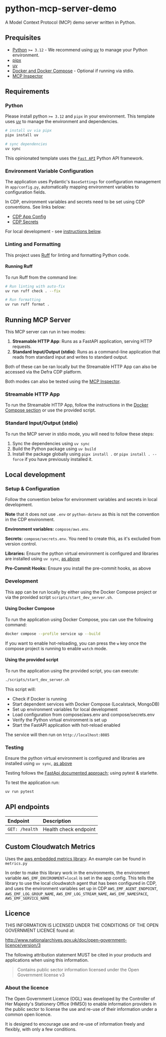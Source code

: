 # python-mcp-server-demo

A Model Context Protocol (MCP) demo server written in Python.

## Prequisites
- [Python](https://docs.python.org/3/using/index.html) `>= 3.12` - We recommend using [uv](https://docs.astral.sh/uv/getting-started/installation/) to manage your Python environment.
- [pipx](https://pipxproject.github.io/pipx/installation/)
- [uv](https://docs.astral.sh/uv/getting-started/installation/) 
- [Docker and Docker Compose](https://docs.docker.com/get-docker/) - Optional if running via stdio.
- [MCP Inspector](https://github.com/modelcontextprotocol/inspector)

## Requirements

### Python

Please install python `>= 3.12` and `pipx` in your environment. This template uses [uv](https://github.com/astral-sh/uv) to manage the environment and dependencies.

```python
# install uv via pipx
pipx install uv

# sync dependencies
uv sync
```

This opinionated template uses the [`Fast API`](https://fastapi.tiangolo.com/) Python API framework.

### Environment Variable Configuration

The application uses Pydantic's `BaseSettings` for configuration management in `app/config.py`, automatically mapping environment variables to configuration fields.

In CDP, environment variables and secrets need to be set using CDP conventions.  See links below:
- [CDP App Config](https://github.com/DEFRA/cdp-documentation/blob/main/how-to/config.md)
- [CDP Secrets](https://github.com/DEFRA/cdp-documentation/blob/main/how-to/secrets.md)

For local development - see [instructions below](#local-development).

### Linting and Formatting

This project uses [Ruff](https://github.com/astral-sh/ruff) for linting and formatting Python code.

#### Running Ruff

To run Ruff from the command line:

```bash
# Run linting with auto-fix
uv run ruff check . --fix

# Run formatting
uv run ruff format .
```

## Running MCP Server
This MCP server can run in two modes:
1. **Streamable HTTP App**: Runs as a FastAPI application, serving HTTP requests.
2. **Standard Input/Output (stdio)**: Runs as a command-line application that reads from standard input and writes to standard output.

Both of these can be ran locally but the Streamable HTTP App can also be accessed via the Defra CDP platform.

Both modes can also be tested using the [MCP Inspector](https://github.com/modelcontextprotocol/inspector).

### Streamable HTTP App

To run the Streamable HTTP App, follow the instructions in the [Docker Compose section](#using-docker-compose) or use the provided script.

### Standard Input/Output (stdio)
To run the MCP server in stdio mode, you will need to follow these steps:
1. Sync the dependencies using `uv sync`
2. Build the Python package using `uv build`
3. Install the package globally using `pipx install .` or `pipx install . --force` if you have previously installed it.

## Local development

### Setup & Configuration

Follow the convention below for environment variables and secrets in local development.

**Note** that it does not use `.env` or `python-dotenv` as this is not the convention in the CDP environment.

**Environment variables:** `compose/aws.env`.

**Secrets:** `compose/secrets.env`. You need to create this, as it's excluded from version control.

**Libraries:** Ensure the python virtual environment is configured and libraries are installed using `uv sync`, [as above](#python)

**Pre-Commit Hooks:** Ensure you install the pre-commit hooks, as above

### Development

This app can be run locally by either using the Docker Compose project or via the provided script `scripts/start_dev_server.sh`.

#### Using Docker Compose

To run the application using Docker Compose, you can use the following command:

```bash
docker compose --profile service up --build
```

If you want to enable hot-reloading, you can press the `w` key once the compose project is running to enable `watch` mode.

#### Using the provided script

To run the application using the provided script, you can execute:

```bash
./scripts/start_dev_server.sh
```

This script will:

- Check if Docker is running
- Start dependent services with Docker Compose (Localstack, MongoDB)
- Set up environment variables for local development
- Load configuration from compose/aws.env and compose/secrets.env
- Verify the Python virtual environment is set up
- Start the FastAPI application with hot-reload enabled

The service will then run on `http://localhost:8085`

### Testing

Ensure the python virtual environment is configured and libraries are installed using `uv sync`, [as above](#python)

Testing follows the [FastApi documented approach](https://fastapi.tiangolo.com/tutorial/testing/); using pytest & starlette.

To test the application run:

```bash
uv run pytest
```

## API endpoints

| Endpoint             | Description                    |
| :------------------- | :----------------------------- |
| `GET: /health`       | Health check endpoint          |

## Custom Cloudwatch Metrics

Uses the [aws embedded metrics library](https://github.com/awslabs/aws-embedded-metrics-python). An example can be found in `metrics.py`

In order to make this library work in the environments, the environment variable `AWS_EMF_ENVIRONMENT=local` is set in the app config. This tells the library to use the local cloudwatch agent that has been configured in CDP, and uses the environment variables set up in CDP `AWS_EMF_AGENT_ENDPOINT`, `AWS_EMF_LOG_GROUP_NAME`, `AWS_EMF_LOG_STREAM_NAME`, `AWS_EMF_NAMESPACE`, `AWS_EMF_SERVICE_NAME`

## Licence

THIS INFORMATION IS LICENSED UNDER THE CONDITIONS OF THE OPEN GOVERNMENT LICENCE found at:

<http://www.nationalarchives.gov.uk/doc/open-government-licence/version/3>

The following attribution statement MUST be cited in your products and applications when using this information.

> Contains public sector information licensed under the Open Government license v3

### About the licence

The Open Government Licence (OGL) was developed by the Controller of Her Majesty's Stationery Office (HMSO) to enable
information providers in the public sector to license the use and re-use of their information under a common open
licence.

It is designed to encourage use and re-use of information freely and flexibly, with only a few conditions.
